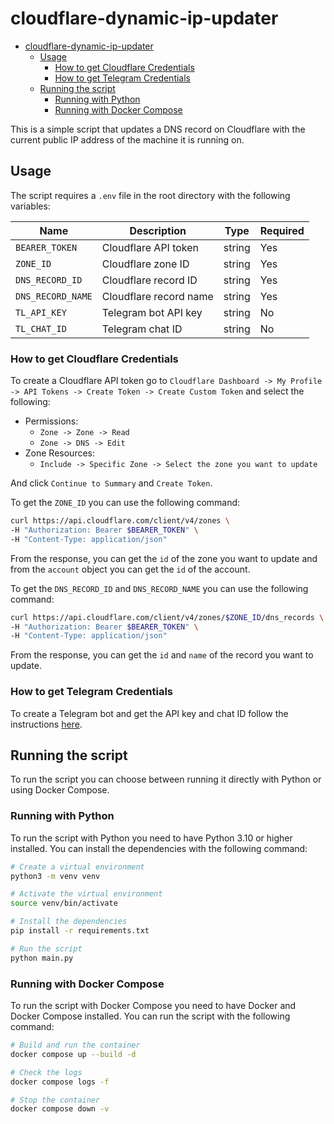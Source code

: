 # cloudflare-dynamic-ip-updater

- [cloudflare-dynamic-ip-updater](#cloudflare-dynamic-ip-updater)
  - [Usage](#usage)
    - [How to get Cloudflare Credentials](#how-to-get-cloudflare-credentials)
    - [How to get Telegram Credentials](#how-to-get-telegram-credentials)
  - [Running the script](#running-the-script)
    - [Running with Python](#running-with-python)
    - [Running with Docker Compose](#running-with-docker-compose)

This is a simple script that updates a DNS record on Cloudflare with the current public IP address of the machine it is
running on.

## Usage

The script requires a `.env` file in the root directory with the following variables:

| Name              | Description            | Type   | Required |
|-------------------|------------------------|--------|----------|
| `BEARER_TOKEN`    | Cloudflare API token   | string | Yes      |
| `ZONE_ID`         | Cloudflare zone ID     | string | Yes      |
| `DNS_RECORD_ID`   | Cloudflare record ID   | string | Yes      |
| `DNS_RECORD_NAME` | Cloudflare record name | string | Yes      |
| `TL_API_KEY`      | Telegram bot API key   | string | No       |
| `TL_CHAT_ID`      | Telegram chat ID       | string | No       |

### How to get Cloudflare Credentials

To create a Cloudflare API token go to `Cloudflare Dashboard -> My Profile -> API Tokens -> Create Token -> Create Custom Token` and select the following: 

- Permissions:
  - `Zone -> Zone -> Read`
  - `Zone -> DNS -> Edit`
- Zone Resources:
  - `Include -> Specific Zone -> Select the zone you want to update`

And click `Continue to Summary` and `Create Token`.

To get the `ZONE_ID` you can use the following command:

```bash
curl https://api.cloudflare.com/client/v4/zones \
-H "Authorization: Bearer $BEARER_TOKEN" \
-H "Content-Type: application/json"
```

From the response, you can get the `id` of the zone you want to update and from the `account` object you can get the `id` of the account.

To get the `DNS_RECORD_ID` and `DNS_RECORD_NAME` you can use the following command:

```bash
curl https://api.cloudflare.com/client/v4/zones/$ZONE_ID/dns_records \ 
-H "Authorization: Bearer $BEARER_TOKEN" \
-H "Content-Type: application/json"
```

From the response, you can get the `id` and `name` of the record you want to update.

### How to get Telegram Credentials

To create a Telegram bot and get the API key and chat ID follow the instructions [here](https://core.telegram.org/bots/tutorial).

## Running the script

To run the script you can choose between running it directly with Python or using Docker Compose.

### Running with Python

To run the script with Python you need to have Python 3.10 or higher installed. You can install the dependencies with the following command:

```bash
# Create a virtual environment
python3 -m venv venv

# Activate the virtual environment
source venv/bin/activate

# Install the dependencies
pip install -r requirements.txt

# Run the script
python main.py
```

### Running with Docker Compose

To run the script with Docker Compose you need to have Docker and Docker Compose installed. You can run the script with the following command:

```bash
# Build and run the container
docker compose up --build -d

# Check the logs
docker compose logs -f

# Stop the container
docker compose down -v
```